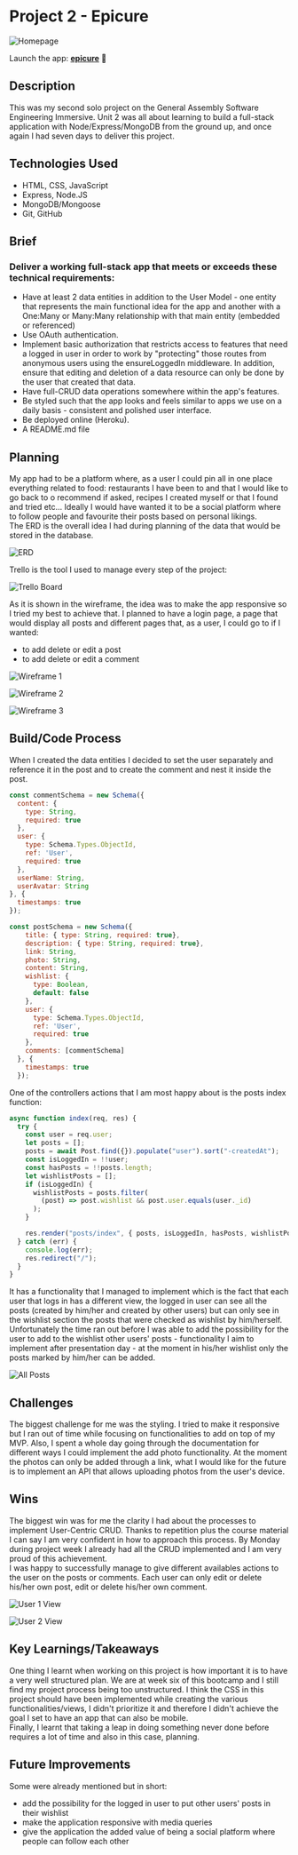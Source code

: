 # Project 2 - Epicure

![Homepage](/public/images/README-photos/homepage.png "HomePage")

Launch the app: **[epicure](https://vast-brook-71035-0d5000787e44.herokuapp.com)** :fork_and_knife:


## Description

<p>This was my second solo project on the General Assembly Software Engineering Immersive. Unit 2 was all about learning to build a full-stack application with Node/Express/MongoDB from the ground up, and once again I had seven days to deliver this project.</p>

## Technologies Used

- HTML, CSS, JavaScript
- Express, Node.JS
- MongoDB/Mongoose
- Git, GitHub 

## Brief

### Deliver a working full-stack app that meets or exceeds these technical requirements:
-  Have at least 2 data entities in addition to the User Model - one entity that represents the main functional idea for the app and another with a One:Many or Many:Many relationship with that main entity (embedded or referenced)
- Use OAuth authentication.
- Implement basic authorization that restricts access to features that need a logged in user in order to work by "protecting" those routes from anonymous users using the ensureLoggedIn middleware. In addition, ensure that editing and deletion of a data resource can only be done by the user that created that data.
- Have full-CRUD data operations somewhere within the app's features.
- Be styled such that the app looks and feels similar to apps we use on a daily basis - consistent and polished user interface.
- Be deployed online (Heroku).
- A README.md file

## Planning

<p> My app had to be a platform where, as a user I could pin all in one place everything related to food: restaurants I have been to and that I would like to go back to o recommend if asked, recipes I created myself or that I found and tried etc… Ideally I would have wanted it to be a social platform where to follow people and favourite their posts based on personal likings.<br>
The ERD is the overall idea I had during planning of the data that would be stored in the database.</p>

![ERD](/public/images/README-photos/ERD.png "ERD")

<p>Trello is the tool I used to manage every step of the project:</p>

![Trello Board](/public/images/README-photos/trello.png "Trello board")

<p>As it is shown in the wireframe, the idea was to make the app responsive so I tried my best to achieve that. I planned to have a login page, a page that would display all posts and different pages that, as a user, I could go to if I wanted:</p>

- to add delete or edit a post<br>
- to add delete or edit a comment<br>

![Wireframe 1](/public/images/README-photos/Wireframe01.png "Wireframe 1")

![Wireframe 2](/public/images/README-photos/Wireframe02.png "Wireframe 2")

![Wireframe 3](/public/images/README-photos/Wireframe03.png "Wireframe 3")

## Build/Code Process

<p>When I created the data entities I decided to set the user separately and reference it in the post and to create the comment and nest it inside the post.</p>

```JavaScript
const commentSchema = new Schema({
  content: {
    type: String,
    required: true
  },
  user: {
    type: Schema.Types.ObjectId,
    ref: 'User',
    required: true
  },
  userName: String,
  userAvatar: String
}, {
  timestamps: true
});

const postSchema = new Schema({
    title: { type: String, required: true},
    description: { type: String, required: true},
    link: String,
    photo: String,
    content: String,
    wishlist: {
      type: Boolean,
      default: false
    },
    user: {
      type: Schema.Types.ObjectId,
      ref: 'User',
      required: true
    },
    comments: [commentSchema]
  }, {
    timestamps: true
  });
```
<p>One of the controllers actions that I am most happy about is the posts index function:</p>

```JavaScript
async function index(req, res) {
  try {
    const user = req.user;
    let posts = [];
    posts = await Post.find({}).populate("user").sort("-createdAt");
    const isLoggedIn = !!user;
    const hasPosts = !!posts.length;
    let wishlistPosts = [];
    if (isLoggedIn) {
      wishlistPosts = posts.filter(
        (post) => post.wishlist && post.user.equals(user._id)
      );
    }

    res.render("posts/index", { posts, isLoggedIn, hasPosts, wishlistPosts });
  } catch (err) {
    console.log(err);
    res.redirect("/");
  }
}
```
<p>It has a functionality that I managed to implement which is the fact that each user that logs in has a different view, the logged in user can see all the posts (created by him/her and created by other users) but can only see in the wishlist section the posts that were checked as wishlist by him/herself. Unfortunately the time ran out before I was able to add the possibility for the user to add to the wishlist other users' posts - functionality I aim to implement after presentation day - at the moment in his/her wishlist only the posts marked by him/her can be added.</p>

![All Posts](/public/images/README-photos/posts-page.png "All Posts")

## Challenges
<p>The biggest challenge for me was the styling. I tried to make it responsive but I ran out of time while focusing on functionalities to add on top of my MVP. Also, I spent a whole day going through the documentation for different ways I could implement the add photo functionality. At the moment the photos can only be added through a link, what I would like for the future is to implement an API that allows uploading photos from the user's device.</p>

## Wins
<p>The biggest win was for me the clarity I had about the processes to implement User-Centric CRUD. Thanks to repetition plus the course material I can say I am very confident in how to approach this process. By Monday during project week I already had all the CRUD implemented and I am very proud of this achievement.<br>
I was happy to successfully manage to give different availables actions to the user on the posts or comments. Each user can only edit or delete his/her own post, edit or delete his/her own comment.</p>

![User 1 View](/public/images/README-photos/user-a-view.png "User 1 view")

![User 2 View](/public/images/README-photos/user-b-view.png "User 2 view")

## Key Learnings/Takeaways
<p>One thing I learnt when working on this project is how important it is to have a very well structured plan. We are at week six of this bootcamp and I still find my project process being too unstructured. I think the CSS in this project should have been implemented while creating the various functionalities/views, I didn't prioritize it and therefore I didn't achieve the goal I set to have an app that can also be mobile.<br>
Finally, I learnt that taking a leap in doing something never done before requires a lot of time and also in this case, planning.</p>

## Future Improvements
<p>Some were already mentioned but in short:</p>

- add the possibility for the logged in user to put other users' posts in their wishlist
- make the application responsive with media queries
- give the application the added value of being a social platform where people can follow each other
